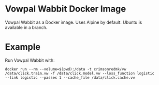 # Vowpal Wabbit Docker Image #

Vowpal Wabbit as a Docker image. Uses Alpine by default. Ubuntu is available in a branch.

# Example #

Run Vowpal Wabbit with:

    docker run --rm --volume=$(pwd):/data -t crimsonredmk/vw /data/click.train.vw -f /data/click.model.vw --loss_function logistic --link logistic --passes 1 --cache_file /data/click.cache.vw
